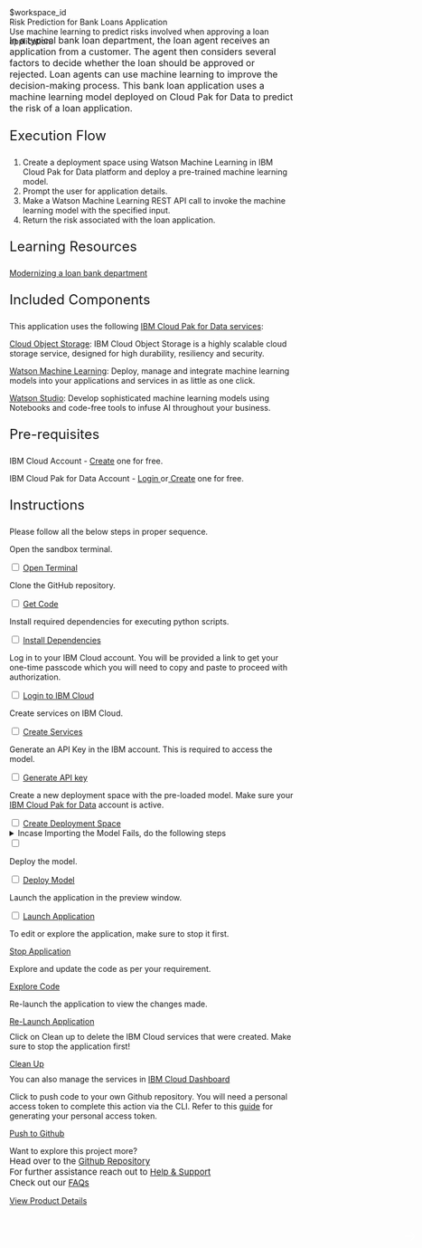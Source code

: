 <html>

<head>
  <meta name="viewport" content="width=device-width, initial-scale=1">
  <link rel="stylesheet" href="style.css">
  <style>
    .header {
      background-image: url('https://raw.githubusercontent.com/IBM/Developer-Playground/master/didact/images/bank-loan-header.jpg');
    }
  </style>
</head>

<body>
  <div style="margin-top:2rem"></div>
  <div class="hidden-state">$workspace_id</div>
  <div class="header">
    <div class="left-content">
      <div class="apptitle">
        Risk Prediction for Bank Loans Application
      </div>
      <div class="subheading">
        Use machine learning to predict risks involved when approving a loan application.
      </div>
    </div>
  </div>
  <div class="section" style="font-size:16px; margin-top:-1.25rem">
    In a typical bank loan department, the loan agent receives an application from a customer. The agent then considers
    several factors to decide whether the loan should be approved or rejected. Loan agents can use machine learning to
    improve the decision-making process. This bank loan application uses a machine learning model deployed on Cloud Pak
    for Data to predict the risk of a loan application.
  </div>
  <div class="section">
    <p style="font-size:24px">Execution Flow </p>
    <div>
      <ol>
        <li>Create a deployment space using Watson Machine Learning in IBM Cloud Pak for Data platform and deploy a
          pre-trained machine learning model.</li>
        <li>Prompt the user for application details.</li>
        <li>Make a Watson Machine Learning REST API call to invoke the machine learning model with the specified input.
        </li>
        <li>Return the risk associated with the loan application.</li>
      </ol>
    </div>
  </div>
  <div class="section">
    <p style="font-size:24px">Learning Resources</p>
    <div>
      <a href="https://developer.ibm.com/articles/modernizing-your-bank-loan-department/">Modernizing a loan bank
        department</a></br>
    </div>
  </div>
  <div class="section">
    <p style="font-size:24px">Included Components</p>
    <div>
      <p>This application uses the following <a href="https://www.ibm.com/products/cloud-pak-for-data">IBM Cloud Pak for
          Data services</a>:</p>
      <p><a href="https://cloud.ibm.com/objectstorage">Cloud Object Storage</a>: IBM Cloud Object Storage is a highly
        scalable cloud storage service, designed for high durability, resiliency and security.</p>
      <p><a href="https://cloud.ibm.com/catalog/services/machine-learning">Watson Machine Learning</a>: Deploy, manage
        and integrate machine learning models into your applications and services in as little as one click.</p>
      <p><a href="https://cloud.ibm.com/catalog/services/watson-studio">Watson Studio</a>: Develop sophisticated machine
        learning models using Notebooks and code-free tools to infuse AI throughout your business.</p>
    </div>
  </div>
  <div class="section">
    <p style="font-size:24px">Pre-requisites</p>
    <div>
      <p>IBM Cloud Account - <a
          href="https://cloud.ibm.com/registration/trial?cm_sp=ibmdev--developer-sandbox--cloudreg"> Create</a> one for
        free.</p>
      <p>IBM Cloud Pak for Data Account - <a
          href="https://dataplatform.cloud.ibm.com/home2?context=cpdaas?cm_sp=ibmdev--developer-sandbox--cloudreg">Login
        </a> or<a
          href="https://dataplatform.cloud.ibm.com/registration/stepone?context=cpdaas&apps=all?cm_sp=ibmdev--developer-sandbox--cloudreg">
          Create</a> one for free.</p>
    </div>
  </div>
  <div class="section">
    <p style="font-size:24px">Instructions</p>
    <p>Please follow all the below steps in proper sequence.</p>
  </div>
  <div class="timeline-container">
    <div class="timeline step open-terminal">
      <div class="content">
        <p>Open the sandbox terminal.</p>
      </div>
      <input type="checkbox">
      <a id="step" class="button is-dark is-medium" title="Open Terminal"
        href="didact://?commandId=terminal-for-sandbox-container:new">Open Terminal</a>
      <span class="dot"></span>
    </div>
    <div class="timeline step git-clone">
      <div class="content">
        <p>Clone the GitHub repository.</p>
      </div>
      <input type="checkbox">
      <a id="step" class="button is-dark is-medium" title="Clone the Repo"
        href="didact://?commandId=extension.sendToTerminal&text=BankLoanApp%7Cget-code%7Csandbox%20terminal|git%20clone%20-b%20bank-loan%20https://github.com/IBM/Developer-Playground.git ${CHE_PROJECTS_ROOT}/bank-loan/ && cd ${CHE_PROJECTS_ROOT}/bank-loan/bankloan">Get
        Code</a>
      <span class="dot"></span>
    </div>
    <div class="timeline step install-dependencies">
      <div class="content">
        <p>Install required dependencies for executing python scripts.</p>
      </div>
      <input type="checkbox">
      <a id="step" class="button is-dark is-medium" title="Install Dependencies"
        href="didact://?commandId=extension.sendToTerminal&text=BankLoanApp%7Cinstall-dependencies%7Csandbox%20terminal|cd%20${CHE_PROJECTS_ROOT}/bank-loan/bankloan;pip%20install%20-r%20requirements.txt">Install
        Dependencies</a>
      <span class="dot"></span>
    </div>
    <div class="timeline step login-ibmcloud">
      <div class="content">
        <p>Log in to your IBM Cloud account. You will be provided a link to get your one-time passcode which you will
          need to copy and paste to proceed with authorization.</p>
      </div>
      <input type="checkbox">
      <a id="step" class="button is-dark is-medium" title="Login to IBM Cloud"
        href="didact://?commandId=extension.sendToTerminal&text=BankLoanApp%7Cibm-login%7Csandbox%20terminal|cd%20${CHE_PROJECTS_ROOT}/bank-loan/bankloan/script%20%26%26%20chmod%20%2Bx%20.%2Flogin.sh%20%26%26%20.%2Flogin.sh">Login
        to IBM Cloud</a>
      <span class="dot"></span>
    </div>
    <div class="timeline step create-services-ibmcloud">
      <div class="content">
        <p>Create services on IBM Cloud.</p>
      </div>
      <input type="checkbox">
      <a id="step" class="button is-dark is-medium" title="Create Services"
        href="didact://?commandId=extension.sendToTerminal&text=BankLoanApp%7Ccreate-ibm-services%7Csandbox%20terminal|cd%20${CHE_PROJECTS_ROOT}/bank-loan/bankloan/script%20%26%26%20chmod%20%2Bx%20.%2Fcreate-ibm-cloud-services.sh%20%26%26%20.%2Fcreate-ibm-cloud-services.sh">Create
        Services</a>
      <span class="dot"></span>
    </div>
    <div class="timeline step generate-apikey">
      <div class="content">
        <p>Generate an API Key in the IBM account. This is required to access the model.</p>
      </div>
      <input type="checkbox">
      <a id="step" class="button is-dark is-medium" title="Generate API key"
        href="didact://?commandId=extension.sendToTerminal&text=BankLoanApp%7Cgenerate-api-token%7Csandbox%20terminal|cd%20${CHE_PROJECTS_ROOT}/bank-loan/bankloan;ibmcloud%20iam%20api-key-create%20ApiKey-bankLoan%20-d%20'this is API key for bankLoan'%20--file%20${CHE_PROJECTS_ROOT}/bank-loan/bankloan/key_file">Generate
        API key</a>
      <span class="dot"></span>
    </div>
    <div class="timeline step create-deployment-space">
      <div class="content">
        <p>Create a new deployment space with the pre-loaded model. Make sure your <a
            href="https://dataplatform.cloud.ibm.com?cm_sp=ibmdev--developer-sandbox--cloudreg">IBM Cloud Pak for
            Data</a> account is active.</p>
      </div>
      <input type="checkbox">
      <a id="step" class="button is-dark is-medium"
        href="didact://?commandId=extension.sendToTerminal&text=BankLoanApp%7Ccreate-deployment-space%7Csandbox%20terminal|cd%20${CHE_PROJECTS_ROOT}/bank-loan/bankloan/deployment-files%20%26%26%20python%20create_space.py">Create
        Deployment Space</a>
      <span class="dot"></span>
    </div>
    <div class="timeline dropdown-ctas error-ctas step">
      <div class="content">
        <details>
          <summary>Incase Importing the Model Fails, do the following steps<span class="arrow"></span></summary></br></br>
          <div class="timeline step" style="opacity:1">
            <div class="content">
              <p>Step 1 : Download the project zip file.</p>
            </div>
            <input type="checkbox">
            <a id="step" class="button is-dark is-medium"
              href="https://github.com/IBM/Developer-Playground/raw/bank-loan/bankloan/data/bankLoan.zip">Download</a>
            <span class="dot"></span>
          </div>
          <div class="timeline step">
            <div class="content">
              <p>Step 2 : Login to your <a
                  href="https://dataplatform.cloud.ibm.com?cm_sp=ibmdev--developer-sandbox--cloudreg">IBM CloudPak for
                  Data</a> account with the <b>Region</b> given in your sandbox terminal. Click on <b>Create a
                  Project</b>.</p>
              <img
                src="https://raw.githubusercontent.com/IBM/Developer-Playground/master/didact/images/bank-loan-didact1.png"
                width="750" height="750">
            </div>
            <input type="checkbox">
            <a id="step" class="button is-dark is-medium">Mark as Complete</a>
            <span class="dot"></span>
          </div>
          <div class="timeline step">
            <div class="content">
              <p>Step 3 : Click on <b>Create a project from sample or file.</b></p>
              <img
                src="https://raw.githubusercontent.com/IBM/Developer-Playground/master/didact/images/bank-loan-didact2.png"
                width="750" height="750">
            </div>
            <input type="checkbox">
            <a id="step" class="button is-dark is-medium">Mark as Complete</a>
            <span class="dot"></span>
          </div>
          <div class="timeline step">
            <div class="content">
              <p>Step 4: Upload the zip file that was just downloaded in Step 1 > Enter a project <b>Name</b> > click
                <b>Create</b>.
              </p>
              <img
                src="https://raw.githubusercontent.com/IBM/Developer-Playground/master/didact/images/bank-loan-didact3.png"
                width="750" height="750">
            </div>
            <input type="checkbox">
            <a id="step" class="button is-dark is-medium">Mark as Complete</a>
            <span class="dot"></span>
          </div>
          <div class="timeline step">
            <div class="content">
              <p>Step 5 : After the project is created, click on <b>View new project</b>.</p>
              <img
                src="https://raw.githubusercontent.com/IBM/Developer-Playground/master/didact/images/bank-loan-didact4.png"
                width="750" height="750">
            </div>
            <input type="checkbox">
            <a id="step" class="button is-dark is-medium">Mark as Complete</a>
            <span class="dot"></span>
          </div>
          <div class="timeline step">
            <div class="content">
              <p>Step 6 : Click on the <b>Assets</b> tab.</p>
              <img
                src="https://raw.githubusercontent.com/IBM/Developer-Playground/master/didact/images/bank-loan-didact5.png"
                width="750" height="750">
            </div>
            <input type="checkbox">
            <a id="step" class="button is-dark is-medium">Mark as Complete</a>
            <span class="dot"></span>
          </div>
          <div class="timeline step">
            <div class="content">
              <p>Step 7 : Click on the <b>(⋮)</b> icon right hand side of the <b>Model</b> and Click on <b>Promote</b>.
              </p>
              <img
                src="https://raw.githubusercontent.com/IBM/Developer-Playground/master/didact/images/bank-loan-didact6.png"
                width="750" height="750">
            </div>
            <input type="checkbox">
            <a id="step" class="button is-dark is-medium">Mark as Complete</a>
            <span class="dot"></span>
          </div>
          <div class="timeline step">
            <div class="content">
              <p>Step 8 : On the <b>Target Space</b> drop-down menu, select the deployment space you created (To get the
                deployment space name check your sandbox terminal), Once done click <b>Promote</b>.</p>
              <img
                src="https://raw.githubusercontent.com/IBM/Developer-Playground/master/didact/images/bank-loan-didact7.png"
                width="750" height="750">
            </div>
            <input type="checkbox">
            <a id="step" class="button is-dark is-medium">Mark as Complete</a>
            <span class="dot"></span>
          </div>
        </details>
      </div>
      <input type="checkbox">
      <span class="dot"></span>
    </div>
    <div class="timeline step deploy-model">
      <div class="content">
        <p>Deploy the model.</p>
      </div>
      <input type="checkbox">
      <a id="step" class="button is-dark is-medium" title="Deploy Model"
        href="didact://?commandId=extension.sendToTerminal&text=BankLoanApp%7Cdeploy-model%7Csandbox%20terminal|cd%20${CHE_PROJECTS_ROOT}/bank-loan/bankloan/deployment-files%20%26%26%20python%20DeploySavedModel.py">Deploy
        Model</a>
      <span class="dot"></span>
    </div>
    <div class="timeline step launch-application">
      <div class="content">
        <p>Launch the application in the preview window.</p>
      </div>
      <input type="checkbox">
      <a id="step" class="button is-dark is-medium" title="Launch Application"
        href="didact://?commandId=extension.sendToTerminal&text=BankLoanApp%7Cstart-app%7Csandbox%20terminal|cd%20${CHE_PROJECTS_ROOT}/bank-loan/bankloan;python%20app.py">Launch
        Application</a>
      <span class="dot"></span>
    </div>
  </div>
  <div class="footer">
    <div class="footer-cta">
      <div class="footer-step stop-application" style="background:transparent">
        <p>To edit or explore the application, make sure to stop it first.</p>
        <a class="button is-dark is-medium" title="Stop Application"
          href="didact://?commandId=vscode.didact.sendNamedTerminalCtrlC&text=sandbox%20terminal">Stop Application</a>
      </div>
      <div class="footer-step explore-application" style="background:transparent">
        <p>Explore and update the code as per your requirement.</p>
        <a class="button is-dark is-medium" title="Explore Code"
          href="didact://?commandId=extension.openFile&text=BankLoanApp%7Copen-file%7C${CHE_PROJECTS_ROOT}/bank-loan/bankloan/templates/input.html">Explore
          Code</a>
      </div>
      <div class="footer-step re-launch-application" style="background:transparent">
        <p>Re-launch the application to view the changes made.</p>
        <a class="button is-dark is-medium" title="Re-Launch Application"
          href="didact://?commandId=extension.sendToTerminal&text=BankLoanApp%7Crestart-app%7Csandbox%20terminal|cd%20${CHE_PROJECTS_ROOT}/bank-loan/bankloan/;python%20app.py">Re-Launch
          Application</a>
      </div>
      <div class="footer-step clean-up-services" style="background:transparent">
        <p style="margin-top:0.625rem;">Click on Clean up to delete the IBM Cloud services that were created. Make sure to
          stop the application first!
        </p>
        <a class="button is-dark is-medium" title="Delete services from IBM Cloud"
          href="didact://?commandId=extension.sendToTerminal&text=BankLoanApp%7Cclean-up%7Csandbox%20terminal|cd%20${CHE_PROJECTS_ROOT}/bank-loan/bankloan/script;chmod%20%2Bx%20.%2Fdeleteservice.sh%20%26%26%20.%2Fdeleteservice.sh">Clean
          Up</a>
          <p style="margin-top:0.625rem;">You can also manage the services in
          <a href="https://cloud.ibm.com/resources">IBM Cloud Dashboard</a>
        </p>
      </div>
      <div class="footer-step git-push" style="background:transparent">
        <p style="margin-top:0.625rem;">Click to push code to your own Github repository. You will need a personal access
          token to complete this action via the CLI. Refer to this <a
            href="https://docs.github.com/en/authentication/keeping-your-account-and-data-secure/creating-a-personal-access-token">guide</a>
          for generating your personal access token.</p>
        <a class="button is-dark is-medium" title="Delete services from IBM Cloud"
          href="didact://?commandId=vscode.didact.sendNamedTerminalAString&text=sandbox%20terminal$$sh%20/github.sh ">Push
          to Github</a>
      </div>
    </div>
    <div class="image-div">
      <p class="image-content">Want to explore this project more?
        <span style="font-size:15px;margin-top:0px;display:block;">Head over to the
          <a href="https://github.com/IBM/Developer-Playground/tree/bank-loan" target="_blank">Github Repository</a>
        </span>
        <span style="font-size:15px;margin-top:0px;display:block;">For further assistance reach out to <a
            href="https://github.com/IBM/Technology-Sandbox-Support/issues/new/choose" target="_blank"> Help &
            Support</a></span>
        <span style="font-size:15px;margin-top:0px;display:block;">Check out our <a
            href="https://ibm.github.io/Technology-Sandbox-Support/" target="_blank">FAQs</a></span>
      </p>
      <a class="image-link"
        href="https://developer.ibm.com/patterns/create-a-web-based-intelligent-bank-loan-application-for-a-loan-agent/"
        target="_blank">
        <div class="image-btn">
          <p class="image-link">View Product Details
          <p style="padding-top: 14px"></p>
          <span>
            <svg style="position: absolute; right: 10px;" fill="#ffffff" focusable="false"
              preserveAspectRatio="xMidYMid meet" xmlns="http://www.w3.org/2000/  svg" width="25" height="25"
              viewBox="0 0 32 32" aria-hidden="true">
              <path d="M18 6L16.6 7.4 24.1 15 3 15 3 17 24.1 17 16.6 24.6 18 26 28 16z"></path>
              <title>Arrow right</title>
            </svg>
          </span>
      </a>
    </div>
  </div>
  </div>
</body>
<script src="progressive.js"></script>

</html>
